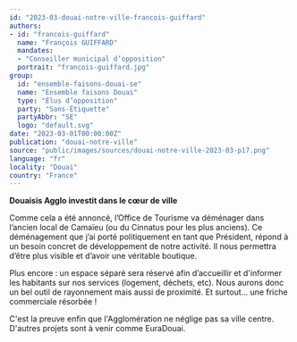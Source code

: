 ```yaml
---
id: "2023-03-douai-notre-ville-francois-guiffard"
authors:
- id: "francois-guiffard"
  name: "François GUIFFARD"
  mandates: 
  - "Conseiller municipal d’opposition"
  portrait: "francois-guiffard.jpg"
group:
  id: "ensemble-faisons-douai-se"
  name: "Ensemble faisons Douai"
  type: "Élus d’opposition"
  party: "Sans-Étiquette"
  partyAbbr: "SE"
  logo: "default.svg"
date: "2023-03-01T00:00:00Z"
publication: "douai-notre-ville"
source: "public/images/sources/douai-notre-ville-2023-03-p17.png"
language: "fr"
locality: "Douai"
country: "France"
---
```


**Douaisis Agglo investit dans le cœur de ville**

Comme cela a été annoncé, l’Office de Tourisme va déménager dans l’ancien local de Camaïeu (ou du Cinnatus pour les plus anciens). Ce déménagement que j’ai porté politiquement en tant que Président, répond à un besoin concret de développement de notre activité. Il nous permettra d’être plus visible et d’avoir une véritable boutique.

Plus encore : un espace séparé sera réservé afin d’accueillir et d'informer les habitants sur nos services (logement, déchets, etc). Nous aurons donc un bel outil de rayonnement mais aussi de proximité. Et surtout… une friche commerciale résorbée !

C'est la preuve enfin que l'Agglomération ne néglige pas sa ville centre. D'autres projets sont à venir comme EuraDouai.
